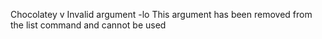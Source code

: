 Chocolatey v
Invalid argument -lo This argument has been removed from the list command and cannot be used

